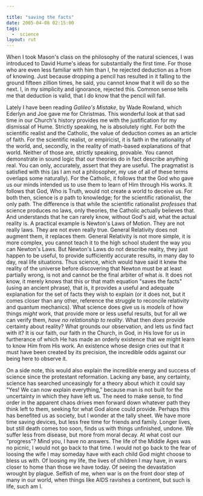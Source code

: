 ```yaml
---

title: "saving the facts"
date: 2005-04-08 02:15:00
tags:
  -  science
layout: rut
---
```


<p> When I took Mason's class on the philosophy of the natural
sciences, I was introduced to David Hume's ideas for substantially
the first time.  For those who are even less familiar with him
than I, he rejected deduction as a from of knowing.  Just because
dropping a pencil has resulted in it falling to the ground fifteen
zillion times, he said, you cannot know that it will do so the next.
I, in my simplicity and ignorance, rejected this.  Common sense
tells me that deduction is valid, that I do know that the pencil
will fall.</p>

<p>Lately I have been reading <em>Galileo's Mistake</em>, by Wade
Rowland, which Ederlyn and Joe gave me for Christmas.  This wonderful
look at that sad time in our Church's history provides me with the
justification for my dismissal of Hume.  Strictly speaking, he is
absolutely right.  For both the scientific realist and the Catholic,
the value of deduction comes as an article of faith.  For the
scientific realist, or empiricist, it is faith in the rationality of
the world, and, secondly, in the reality of math-based explanations
of that world.  Neither of those are, strictly speaking, provable.
You cannot demonstrate in sound logic that our theories do in fact
describe anything real.  You can only, accurately, assert that they
are useful.  The pragmatist is satisfied with this (as I am not a
philosopher, my use of all of these terms overlaps some naturally).
For the Catholic, it follows that the God who gave us our minds
intended us to use them to learn of Him through His works.
It follows that God, Who is Truth, would not create a world to
deceive us.  For both then, science is <em>a</em> path to knowledge;
for the scientific rationalist, the only path.  The difference
is that while the scientific rationalist <em>professes</em> that
science produces no laws, only theories, the Catholic actually
believes that.  And understands that he can rarely know, without
God's aid, what the actual reality is.  A practical example is
Newton's Laws of Motion.  They are not really laws.  They are not
even really true.  General Relativity does not augment them, it
replaces them.  General Relativity is not more simple, it is more
complex, you cannot teach it to the high school student the way
you can Newton's Laws.  But Newton's Laws do not describe reality,
they just happen to be useful, to provide sufficiently accurate
results, in many day to day, real life situations.  Thus science,
which would have said it knew the reality of the universe before
discovering that Newton must be at least partially wrong, is not and
cannot be the final arbiter of what <em>is</em>.  It does not know,
it merely knows that this or that math equation "saves the facts"
(using an ancient phrase), that is, it provides a useful and adequate
explanation for the set of facts they wish to explain (or it does
not, but it comes closer than any other, reference the struggle
to reconcile relativity and quantum mechanics).  What science does
give us is <em>models</em> of how things <em>might</em> work, that
provide more or less useful results, but for all we can verify them,
<em>have no relationship to reality</em>.  What then <em>does</em>
provide certainty about reality?  What grounds our observation, and
lets us find fact with it?  It is our faith, our faith in the Church,
in God, in His love for us in furtherance of which He has made an
orderly existence that we might learn to know Him from His work.
An existence whose design cries out that it must have been created
by its precision, the incredible odds against our being here to
observe it.</p>

<p>On a side note, this would also explain the incredible energy and
success of science since the protestant reformation.  Lacking any
base, any certainty, science has searched unceasingly for a theory
about which it could say "Yes! We can now explain everything,"
because man is not built for the uncertainty in which they have
left us.  The need to make sense, to find order in the apparent
chaos drives men forward down whatever path they think left to
them, seeking for what God alone could provide.  Perhaps this has
benefited us as society, but I wonder at the tally sheet.  We have
more time saving devices, but less free time for friends and family.
Longer lives, but still death comes too soon, finds us with things
unfinished, undone.  We suffer less from disease, but more from moral
decay.  At what cost our "progress"?  Mind you, I have no answers.
The life of the Middle Ages was no picnic, I would not go back to
that time.  I would not go back to the fear of loosing the wife I
may someday have with each child God might choose to bless us with.
Of loosing my life, the lives of children I may have, in wars closer
to home than those we have today.  Of seeing the devastation wrought
by plague.  Selfish of me, when war is on the front door step of
many in our world, when things like AIDS ravishes a continent,
but such is life, such am I.</p>

